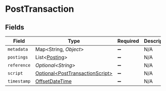 # PostTransaction


## Fields

| Field                                                                                     | Type                                                                                      | Required                                                                                  | Description                                                                               | Example                                                                                   |
| ----------------------------------------------------------------------------------------- | ----------------------------------------------------------------------------------------- | ----------------------------------------------------------------------------------------- | ----------------------------------------------------------------------------------------- | ----------------------------------------------------------------------------------------- |
| `metadata`                                                                                | Map\<String, *Object*>                                                                    | :heavy_minus_sign:                                                                        | N/A                                                                                       |                                                                                           |
| `postings`                                                                                | List\<[Posting](../../models/shared/Posting.md)>                                          | :heavy_minus_sign:                                                                        | N/A                                                                                       |                                                                                           |
| `reference`                                                                               | *Optional\<String>*                                                                       | :heavy_minus_sign:                                                                        | N/A                                                                                       | ref:001                                                                                   |
| `script`                                                                                  | [Optional\<PostTransactionScript>](../../models/shared/PostTransactionScript.md)          | :heavy_minus_sign:                                                                        | N/A                                                                                       |                                                                                           |
| `timestamp`                                                                               | [OffsetDateTime](https://docs.oracle.com/javase/8/docs/api/java/time/OffsetDateTime.html) | :heavy_minus_sign:                                                                        | N/A                                                                                       |                                                                                           |